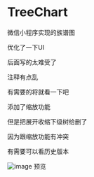 # TreeChart
微信小程序实现的族谱图

优化了一下UI 

后面写的太难受了

注释有点乱

有需要的将就看一下吧

添加了缩放功能

但是把展开收缩下级树给删了

因为跟缩放功能有冲突

有需要可以看历史版本


![image](https://github.com/Monkiki920/TreeChart/blob/master/1573278630684.jpg?raw=true)
预览
